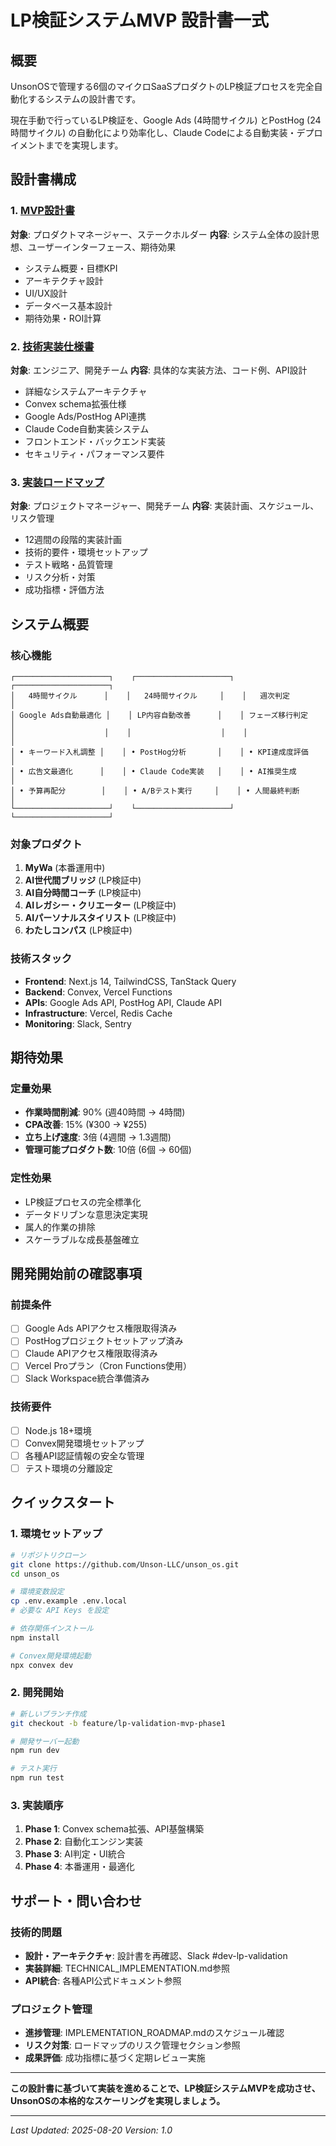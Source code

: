 # LP検証システムMVP 設計書一式

## 概要

UnsonOSで管理する6個のマイクロSaaSプロダクトのLP検証プロセスを完全自動化するシステムの設計書です。

現在手動で行っているLP検証を、Google Ads (4時間サイクル) とPostHog (24時間サイクル) の自動化により効率化し、Claude Codeによる自動実装・デプロイメントまでを実現します。

## 設計書構成

### 1. [MVP設計書](./MVP_DESIGN.md)
**対象**: プロダクトマネージャー、ステークホルダー
**内容**: システム全体の設計思想、ユーザーインターフェース、期待効果

- システム概要・目標KPI
- アーキテクチャ設計
- UI/UX設計
- データベース基本設計
- 期待効果・ROI計算

### 2. [技術実装仕様書](./TECHNICAL_IMPLEMENTATION.md)  
**対象**: エンジニア、開発チーム
**内容**: 具体的な実装方法、コード例、API設計

- 詳細なシステムアーキテクチャ
- Convex schema拡張仕様
- Google Ads/PostHog API連携
- Claude Code自動実装システム
- フロントエンド・バックエンド実装
- セキュリティ・パフォーマンス要件

### 3. [実装ロードマップ](./IMPLEMENTATION_ROADMAP.md)
**対象**: プロジェクトマネージャー、開発チーム
**内容**: 実装計画、スケジュール、リスク管理

- 12週間の段階的実装計画
- 技術的要件・環境セットアップ
- テスト戦略・品質管理
- リスク分析・対策
- 成功指標・評価方法

## システム概要

### 核心機能
```
┌─────────────────────┐    ┌─────────────────────┐    ┌─────────────────────┐
│   4時間サイクル      │    │   24時間サイクル     │    │   週次判定          │
│ Google Ads自動最適化 │    │ LP内容自動改善      │    │ フェーズ移行判定     │
│                    │    │                    │    │                    │
│ • キーワード入札調整 │    │ • PostHog分析       │    │ • KPI達成度評価     │
│ • 広告文最適化      │    │ • Claude Code実装   │    │ • AI推奨生成       │
│ • 予算再配分        │    │ • A/Bテスト実行     │    │ • 人間最終判断      │
└─────────────────────┘    └─────────────────────┘    └─────────────────────┘
```

### 対象プロダクト
1. **MyWa** (本番運用中)
2. **AI世代間ブリッジ** (LP検証中)  
3. **AI自分時間コーチ** (LP検証中)
4. **AIレガシー・クリエーター** (LP検証中)
5. **AIパーソナルスタイリスト** (LP検証中)
6. **わたしコンパス** (LP検証中)

### 技術スタック
- **Frontend**: Next.js 14, TailwindCSS, TanStack Query
- **Backend**: Convex, Vercel Functions  
- **APIs**: Google Ads API, PostHog API, Claude API
- **Infrastructure**: Vercel, Redis Cache
- **Monitoring**: Slack, Sentry

## 期待効果

### 定量効果
- **作業時間削減**: 90% (週40時間 → 4時間)
- **CPA改善**: 15% (¥300 → ¥255)  
- **立ち上げ速度**: 3倍 (4週間 → 1.3週間)
- **管理可能プロダクト数**: 10倍 (6個 → 60個)

### 定性効果
- LP検証プロセスの完全標準化
- データドリブンな意思決定実現  
- 属人的作業の排除
- スケーラブルな成長基盤確立

## 開発開始前の確認事項

### 前提条件
- [ ] Google Ads APIアクセス権限取得済み
- [ ] PostHogプロジェクトセットアップ済み  
- [ ] Claude APIアクセス権限取得済み
- [ ] Vercel Proプラン（Cron Functions使用）
- [ ] Slack Workspace統合準備済み

### 技術要件
- [ ] Node.js 18+環境
- [ ] Convex開発環境セットアップ
- [ ] 各種API認証情報の安全な管理
- [ ] テスト環境の分離設定

## クイックスタート

### 1. 環境セットアップ
```bash
# リポジトリクローン
git clone https://github.com/Unson-LLC/unson_os.git
cd unson_os

# 環境変数設定
cp .env.example .env.local
# 必要な API Keys を設定

# 依存関係インストール
npm install

# Convex開発環境起動
npx convex dev
```

### 2. 開発開始
```bash
# 新しいブランチ作成
git checkout -b feature/lp-validation-mvp-phase1

# 開発サーバー起動  
npm run dev

# テスト実行
npm run test
```

### 3. 実装順序
1. **Phase 1**: Convex schema拡張、API基盤構築
2. **Phase 2**: 自動化エンジン実装
3. **Phase 3**: AI判定・UI統合
4. **Phase 4**: 本番運用・最適化

## サポート・問い合わせ

### 技術的問題
- **設計・アーキテクチャ**: 設計書を再確認、Slack #dev-lp-validation
- **実装詳細**: TECHNICAL_IMPLEMENTATION.md参照
- **API統合**: 各種API公式ドキュメント参照

### プロジェクト管理  
- **進捗管理**: IMPLEMENTATION_ROADMAP.mdのスケジュール確認
- **リスク対策**: ロードマップのリスク管理セクション参照
- **成果評価**: 成功指標に基づく定期レビュー実施

---

**この設計書に基づいて実装を進めることで、LP検証システムMVPを成功させ、UnsonOSの本格的なスケーリングを実現しましょう。**

---
*Last Updated: 2025-08-20*
*Version: 1.0*